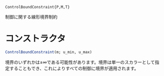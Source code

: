```
ControlBoundConstraint{P,M,T}
```

制御に関する線形境界制約

# コンストラクタ

```julia
ControlBoundConstraint(m; u_min, u_max)
```

境界のいずれかは±∞である可能性があります。境界は単一のスカラーとして指定することもでき、これによりすべての制御に境界が適用されます。

